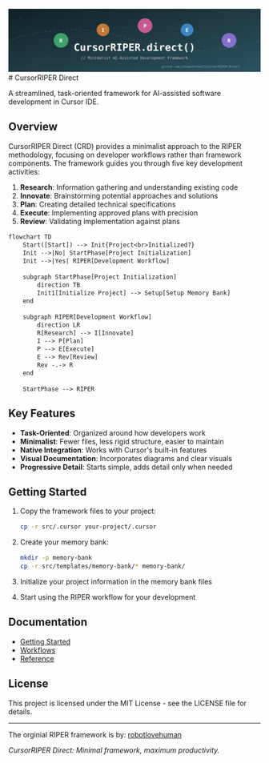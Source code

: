 ![CursorRIPER Direct](./res/github-header.svg)# CursorRIPER Direct

A streamlined, task-oriented framework for AI-assisted software development in Cursor IDE.

## Overview

CursorRIPER Direct (CRD) provides a minimalist approach to the RIPER methodology, focusing on developer workflows rather than framework components. The framework guides you through five key development activities:

1. **Research**: Information gathering and understanding existing code
2. **Innovate**: Brainstorming potential approaches and solutions
3. **Plan**: Creating detailed technical specifications
4. **Execute**: Implementing approved plans with precision
5. **Review**: Validating implementation against plans

```mermaid
flowchart TD
    Start([Start]) --> Init{Project<br>Initialized?}
    Init -->|No| StartPhase[Project Initialization]
    Init -->|Yes| RIPER[Development Workflow]
    
    subgraph StartPhase[Project Initialization]
        direction TB
        Init1[Initialize Project] --> Setup[Setup Memory Bank]
    end
    
    subgraph RIPER[Development Workflow]
        direction LR
        R[Research] --> I[Innovate]
        I --> P[Plan]
        P --> E[Execute]
        E --> Rev[Review]
        Rev -.-> R
    end
    
    StartPhase --> RIPER
```

## Key Features

- **Task-Oriented**: Organized around how developers work
- **Minimalist**: Fewer files, less rigid structure, easier to maintain
- **Native Integration**: Works with Cursor's built-in features
- **Visual Documentation**: Incorporates diagrams and clear visuals
- **Progressive Detail**: Starts simple, adds detail only when needed

## Getting Started

1. Copy the framework files to your project:
   ```bash
   cp -r src/.cursor your-project/.cursor
   ```

2. Create your memory bank:
   ```bash
   mkdir -p memory-bank
   cp -r src/templates/memory-bank/* memory-bank/
   ```

3. Initialize your project information in the memory bank files

4. Start using the RIPER workflow for your development

## Documentation

- [Getting Started](docs/getting-started.md)
- [Workflows](docs/workflows.md)
- [Reference](docs/reference.md)

## License

This project is licensed under the MIT License - see the LICENSE file for details.

---
The orginial RIPER framework is by: [robotlovehuman](https://github.com/robotlovehuman)


*CursorRIPER Direct: Minimal framework, maximum productivity.*
